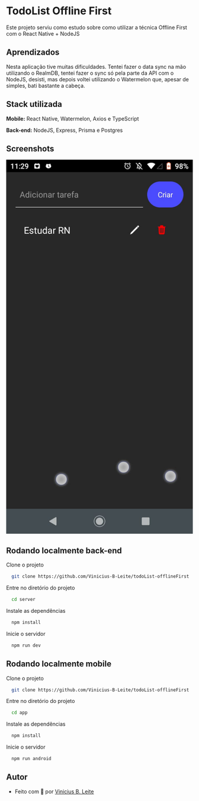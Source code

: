 
# TodoList Offline First

Este projeto serviu como estudo sobre como utilizar a técnica Offline First com o React Native + NodeJS


## Aprendizados

Nesta aplicação tive muitas dificuldades. Tentei fazer o data sync na mão utilizando o RealmDB, tentei fazer o sync só pela parte da API com o NodeJS, desisti, mas depois voltei utilizando o Watermelon que, apesar de simples, bati bastante a cabeça.


## Stack utilizada

**Mobile:** React Native, Watermelon, Axios e TypeScript

**Back-end:** NodeJS, Express, Prisma e Postgres


## Screenshots

![App Screenshot](github/screenshot.jpeg)


## Rodando localmente back-end

Clone o projeto

```bash
  git clone https://github.com/Vinicius-B-Leite/todoList-offlineFirst
```

Entre no diretório do projeto

```bash
  cd server
```

Instale as dependências

```bash
  npm install
```

Inicie o servidor

```bash
  npm run dev
```


## Rodando localmente mobile

Clone o projeto

```bash
  git clone https://github.com/Vinicius-B-Leite/todoList-offlineFirst
```

Entre no diretório do projeto

```bash
  cd app
```

Instale as dependências

```bash
  npm install
```

Inicie o servidor

```bash
  npm run android
```


## Autor

- Feito com 🧡 por [Vinicius B. Leite](https://www.linkedin.com/in/vinicius-b-leite/)

